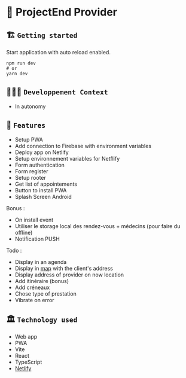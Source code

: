 # 🚀 ProjectEnd Provider

## 🏗️ `Getting started`
Start application with auto reload enabled.
```
npm run dev
# or
yarn dev
```

## 🧑🏽‍💻 `Developpement Context`
- In autonomy

## 🧱 `Features`
- Setup PWA
- Add connection to Firebase with environment variables
- Deploy app on Netlify
- Setup environnement variables for Netflify
- Form authentication
- Form register
- Setup rooter
- Get list of appointements
- Button to install PWA
- Splash Screen Android


Bonus :
- On install event
- Utiliser le storage local des rendez-vous + médecins (pour faire du offline)
- Notification PUSH


Todo :
- Display in an agenda
- Display in [map](https://docs.mapbox.com/mapbox-gl-js/guides/install/) with the client's address
- Display address of provider on now location
- Add itinéraire (bonus)
- Add créneaux
- Chose type of prestation
- Vibrate on error



## 🏛️ `Technology used`
- Web app
- PWA
- Vite
- React
- TypeScript
- [Netlify](https://webmobile-projectend-provider.netlify.app/)
